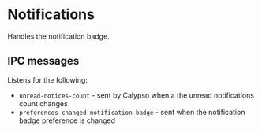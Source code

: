 # Notifications

Handles the notification badge.

## IPC messages

Listens for the following:

- `unread-notices-count` - sent by Calypso when a the unread notifications count changes
- `preferences-changed-notification-badge` - sent when the notification badge preference is changed
